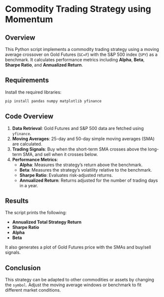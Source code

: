 
# Commodity Trading Strategy using Momentum

## Overview

This Python script implements a commodity trading strategy using a moving average crossover on Gold Futures (`GC=F`) with the S&P 500 index (`SPY`) as a benchmark. It calculates performance metrics including **Alpha**, **Beta**, **Sharpe Ratio**, and **Annualized Return**.

## Requirements

Install the required libraries:

```bash
pip install pandas numpy matplotlib yfinance
```

## Code Overview

1. **Data Retrieval**: Gold Futures and S&P 500 data are fetched using `yfinance`.
2. **Moving Averages**: 25-day and 50-day simple moving averages (SMA) are calculated.
3. **Trading Signals**: Buy when the short-term SMA crosses above the long-term SMA, and sell when it crosses below.
4. **Performance Metrics**: 
   - **Alpha**: Measures the strategy’s return above the benchmark.
   - **Beta**: Measures the strategy’s volatility relative to the benchmark.
   - **Sharpe Ratio**: Evaluates risk-adjusted returns.
   - **Annualized Return**: Returns adjusted for the number of trading days in a year.

## Results

The script prints the following:

- **Annualized Total Strategy Return**
- **Sharpe Ratio**
- **Alpha**
- **Beta**

It also generates a plot of Gold Futures price with the SMAs and buy/sell signals.

## Conclusion

This strategy can be adapted to other commodities or assets by changing the `symbol`. Adjust the moving average windows or benchmark to fit different market conditions.
